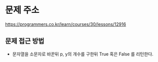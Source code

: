# 문제 주소
https://programmers.co.kr/learn/courses/30/lessons/12916

## 문제 접근 방법
- 문자열을 소문자로 바꾼뒤 p, y의 개수를 구한뒤 True 혹은 False 를 리턴한다.